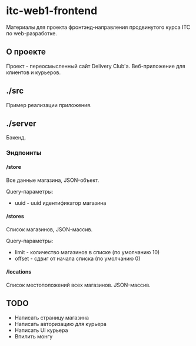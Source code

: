 # itc-web1-frontend
Материалы для проекта фронтэнд-направления продвинутого курса ITC по web-разработке.

## О проекте
Проект - переосмысленный сайт Delivery Club'a. Веб-приложение для клиентов и курьеров.

## ./src
Пример реализации приложения.

## ./server
Бэкенд.
### Эндпоинты
#### /store
Все данные магазина, JSON-объект.

Query-параметры:
* uuid - uuid идентификатор магазина
#### /stores
Список магазинов, JSON-массив.

Query-параметры:
* limit - количество магазинов в списке (по умолчанию 10)
* offset - сдвиг от начала списка (по умолчанию 0)
#### /locations
Список местоположений всех магазинов. JSON-массив.

## TODO
- Написать страницу магазина
- Написать авторизацию для курьера
- Написать UI курьера
- Впилить монгу